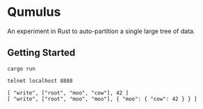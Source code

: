 Qumulus
=======

An experiment in Rust to auto-partition a single large tree of data.

Getting Started
---------------
```
cargo run

telnet localhost 8888

[ "write", ["root", "moo", "cow"], 42 ]
[ "write", ["root", "moo", "moo"], { "moo": { "cow": 42 } } ]
```

